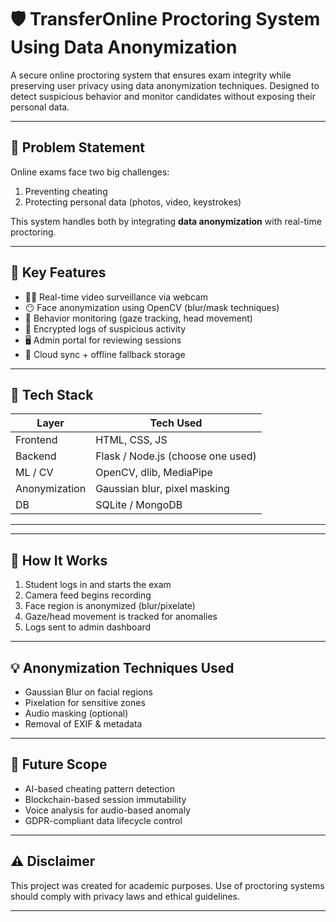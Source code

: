 # 🛡️ TransferOnline Proctoring System Using Data Anonymization

A secure online proctoring system that ensures exam integrity while preserving user privacy using data anonymization techniques. Designed to detect suspicious behavior and monitor candidates without exposing their personal data.

---

## 🎯 Problem Statement

Online exams face two big challenges:  
1. Preventing cheating  
2. Protecting personal data (photos, video, keystrokes)

This system handles both by integrating **data anonymization** with real-time proctoring.

---

## 🔐 Key Features

- 🧑‍💻 Real-time video surveillance via webcam
- 😶 Face anonymization using OpenCV (blur/mask techniques)
- 🧠 Behavior monitoring (gaze tracking, head movement)
- 📁 Encrypted logs of suspicious activity
- 🖥️ Admin portal for reviewing sessions
- 📡 Cloud sync + offline fallback storage

---

## 🧠 Tech Stack

| Layer        | Tech Used                          |
|--------------|-----------------------------------|
| Frontend     | HTML, CSS, JS                     |
| Backend      | Flask / Node.js (choose one used) |
| ML / CV      | OpenCV, dlib, MediaPipe           |
| Anonymization| Gaussian blur, pixel masking      |
| DB           | SQLite / MongoDB                  |

---


---

## 🧪 How It Works

1. Student logs in and starts the exam
2. Camera feed begins recording
3. Face region is anonymized (blur/pixelate)
4. Gaze/head movement is tracked for anomalies
5. Logs sent to admin dashboard

---

## 💡 Anonymization Techniques Used

- Gaussian Blur on facial regions
- Pixelation for sensitive zones
- Audio masking (optional)
- Removal of EXIF & metadata

---

## 🚀 Future Scope

- AI-based cheating pattern detection
- Blockchain-based session immutability
- Voice analysis for audio-based anomaly
- GDPR-compliant data lifecycle control

---

## ⚠️ Disclaimer

This project was created for academic purposes. Use of proctoring systems should comply with privacy laws and ethical guidelines.

---
